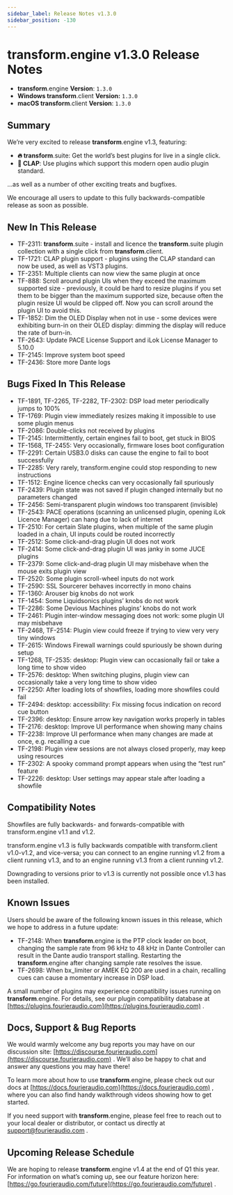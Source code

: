 ```yaml
---
sidebar_label: Release Notes v1.3.0
sidebar_position: -130
---
```


# transform.engine v1.3.0 Release Notes

- **transform**.engine **Version**: `1.3.0`
- **Windows transform**.client **Version:** `1.3.0`
- **macOS transform**.client **Version**: `1.3.0`

## Summary

We’re very excited to release **transform**.engine v1.3, featuring:

* **🔥 transform**.suite: Get the world’s best plugins for live in a single click.
* **👏 CLAP**: Use plugins which support this modern open audio plugin standard.

…as well as a number of other exciting treats and bugfixes.

We encourage all users to update to this fully backwards-compatible release as soon as possible.

## New In This Release

- TF-2311: **transform**.suite \- install and licence the **transform**.suite plugin collection with a single click from **transform**.client.
- TF-1721: CLAP plugin support \- plugins using the CLAP standard can now be used, as well as VST3 plugins.
- TF-2351: Multiple clients can now view the same plugin at once
- TF-888: Scroll around plugin UIs when they exceed the maximum supported size \- previously, it could be hard to resize plugins if you set them to be bigger than the maximum supported size, because often the plugin resize UI would be clipped off. Now you can scroll around the plugin UI to avoid this.
- TF-1852: Dim the OLED Display when not in use \- some devices were exhibiting burn-in on their OLED display: dimming the display will reduce the rate of burn-in.
- TF-2643: Update PACE License Support and iLok License Manager to 5.10.0
- TF-2145: Improve system boot speed
- TF-2436: Store more Dante logs

## Bugs Fixed In This Release

- TF-1891, TF-2265, TF-2282, TF-2302: DSP load meter periodically jumps to 100%
- TF-1769: Plugin view immediately resizes making it impossible to use some plugin menus
- TF-2086: Double-clicks not received by plugins
- TF-2145: Intermittently, certain engines fail to boot, get stuck in BIOS
- TF-1568, TF-2455: Very occasionally, firmware loses boot configuration
- TF-2291: Certain USB3.0 disks can cause the engine to fail to boot successfully
- TF-2285: Very rarely, transform.engine could stop responding to new instructions
- TF-1512: Engine licence checks can very occasionally fail spuriously
- TF-2439: Plugin state was not saved if plugin changed internally but no parameters changed
- TF-2456: Semi-transparent plugin windows too transparent (invisible)
- TF-2543: PACE operations (scanning an unlicensed plugin, opening iLok Licence Manager) can hang due to lack of internet
- TF-2510: For certain Slate plugins, when multiple of the same plugin loaded in a chain, UI inputs could be routed incorrectly
- TF-2512: Some click-and-drag plugin UI does not work
- TF-2414: Some click-and-drag plugin UI was janky in some JUCE plugins
- TF-2379: Some click-and-drag plugin UI may misbehave when the mouse exits plugin view
- TF-2520: Some plugin scroll-wheel inputs do not work
- TF-2590: SSL Sourcerer behaves incorrectly in mono chains
- TF-1360: Arouser big knobs do not work
- TF-1454: Some Liquidsonics plugins’ knobs do not work
- TF-2286: Some Devious Machines plugins’ knobs do not work
- TF-2461: Plugin inter-window messaging does not work: some plugin UI may misbehave
- TF-2468, TF-2514: Plugin view could freeze if trying to view very very tiny windows
- TF-2615: Windows Firewall warnings could spuriously be shown during setup
- TF-1268, TF-2535: desktop: Plugin view can occasionally fail or take a long time to show video
- TF-2576: desktop: When switching plugins, plugin view can occasionally take a very long time to show video
- TF-2250: After loading lots of showfiles, loading more showfiles could fail
- TF-2494: desktop: accessibility: Fix missing focus indication on record cue button
- TF-2396: desktop: Ensure arrow key navigation works properly in tables
- TF-2176: desktop: Improve UI performance when showing many chains
- TF-2238: Improve UI performance when many changes are made at once, e.g. recalling a cue
- TF-2198: Plugin view sessions are not always closed properly, may keep using resources
- TF-2302: A spooky command prompt appears when using the “test run” feature
- TF-2226: desktop: User settings may appear stale after loading a showfile

## Compatibility Notes

Showfiles are fully backwards- and forwards-compatible with transform.engine v1.1 and v1.2.

transform.engine v1.3 is fully backwards compatible with transform.client v1.0-v1.2, and vice-versa; you can connect to an engine running v1.2 from a client running v1.3, and to an engine running v1.3 from a client running v1.2.

Downgrading to versions prior to v1.3 is currently not possible once v1.3 has been installed.

## Known Issues

Users should be aware of the following known issues in this release, which we hope to address in a future update:

- TF-2148: When **transform**.engine is the PTP clock leader on boot, changing the sample rate from 96 kHz to 48 kHz in Dante Controller can result in the Dante audio transport stalling. Restarting the **transform**.engine after changing sample rate resolves the issue.
- TF-2698: When bx\_limiter or AMEK EQ 200 are used in a chain, recalling cues can cause a momentary increase in DSP load.

A small number of plugins may experience compatibility issues running on **transform**.engine. For details, see our plugin compatibility database at [https://plugins.fourieraudio.com](https://plugins.fourieraudio.com) .

## Docs, Support & Bug Reports

We would warmly welcome any bug reports you may have on our discussion site: [https://discourse.fourieraudio.com](https://discourse.fourieraudio.com) . We’ll also be happy to chat and answer any questions you may have there\!

To learn more about how to use **transform**.engine, please check out our docs at [https://docs.fourieraudio.com](https://docs.fourieraudio.com) , where you can also find handy walkthrough videos showing how to get started.

If you need support with **transform**.engine, please feel free to reach out to your local dealer or distributor, or contact us directly at [support@fourieraudio.com](mailto:support@fourieraudio.com) .

## Upcoming Release Schedule

We are hoping to release **transform**.engine v1.4 at the end of Q1 this year. For information on what’s coming up, see our feature horizon here: [https://go.fourieraudio.com/future](https://go.fourieraudio.com/future) .
